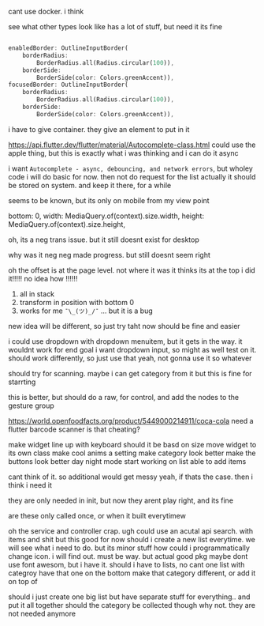 cant use docker. i think

see what other types look like
has a lot of stuff, but need it
its fine

```dart

enabledBorder: OutlineInputBorder(
    borderRadius:
        BorderRadius.all(Radius.circular(100)),
    borderSide:
        BorderSide(color: Colors.greenAccent)),
focusedBorder: OutlineInputBorder(
    borderRadius:
        BorderRadius.all(Radius.circular(100)),
    borderSide:
        BorderSide(color: Colors.greenAccent)),
```

i have to give container. they give an element to put in it

https://api.flutter.dev/flutter/material/Autocomplete-class.html
could use the apple thing, but this is exactly what i was thinking
and i can do it async

i want `Autocomplete - async, debouncing, and network errors`, but wholey code
i will do basic for now. then not do request for the list
actually it should be stored on system. and keep it there, for a while

seems to be known, but its only on mobile from my view point

bottom: 0,
            width: MediaQuery.of(context).size.width,
            height: MediaQuery.of(context).size.height,

oh, its a neg trans issue. but it still doesnt exist for desktop

why was it neg neg
made progress. but still doesnt seem right

oh the offset is at the page level. not where it was
it thinks its at the top
i did it!!!!! no idea how !!!!!!

1. all in stack
2. transform in position with bottom 0
3. works for me `¯\_(ツ)_/¯`
... but it is a bug

new idea will be different, so just try taht now
should be fine and easier

i could use dropdown with dropdown menuitem,
but it gets in the way. it wouldnt work for end goal
i want dropdown input, so might as well test on it.
should work differently, so just use that
yeah, not gonna use it so whatever

should try for scanning. maybe i can get category from it
but this is fine for starrting

this is better, but should do a raw, for control, and add the nodes to the gesture group

https://world.openfoodfacts.org/product/5449000214911/coca-cola
need a flutter barcode scanner
is that cheating?

make widget line up with keyboard
    should it be basd on size
move widget to its own class
make cool anims a setting
make category look better
make the buttons look better
day night mode
start working on list
able to add items

cant think of it. so additional would get messy
yeah, if thats the case. then i think i need it

they are only needed in init, but now they arent
play right, and its fine

are these only called once, or when it built everytimew

oh the service and controller crap. ugh
could use an acutal api search. with items and shit
but this good for now
should i create a new list everytime. we will see what i need to do. but its minor stuff
how could i programmatically change icon. i will find out. must be way. but actual good pkg
maybe dont use font awesom, but i have it.
should i have to lists, no cant
one list with categroy
have that one on the bottom
make that category different, or add it on top of

should i just create one big list
but have separate stuff for everything.. and put it all together
should the category be collected though
why not. they are not needed anymore
